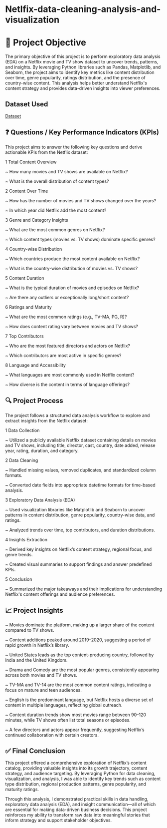 # Netlfix-data-cleaning-analysis-and-visualization
#  📌 Project Objective

The primary objective of this project is to perform exploratory data analysis (EDA) on a Netflix movie and TV show dataset to uncover trends, patterns, and insights. By leveraging Python libraries such as Pandas, Matplotlib, and Seaborn, the project aims to identify key metrics like content distribution over time, genre popularity, ratings distribution, and the presence of country-wise content. This analysis helps better understand Netflix's content strategy and provides data-driven insights into viewer preferences.

## Dataset Used
<a href ="https://github.com/abrarsaraf/Netlfix-data-cleaning-analysis-and-visualization/blob/main/mymoviedb%20(1).csv">Dataset</a>


## ❓ Questions / Key Performance Indicators (KPIs)
This project aims to answer the following key questions and derive actionable KPIs from the Netflix dataset:

1  Total Content Overview

~ How many movies and TV shows are available on Netflix?

~ What is the overall distribution of content types?

2  Content Over Time

~ How has the number of movies and TV shows changed over the years?

~ In which year did Netflix add the most content?

3  Genre and Category Insights

~ What are the most common genres on Netflix?

~ Which content types (movies vs. TV shows) dominate specific genres?

4  Country-wise Distribution

~ Which countries produce the most content available on Netflix?

~ What is the country-wise distribution of movies vs. TV shows?

5  Content Duration

~ What is the typical duration of movies and episodes on Netflix?

~ Are there any outliers or exceptionally long/short content?

6  Ratings and Maturity

~ What are the most common ratings (e.g., TV-MA, PG, R)?

~ How does content rating vary between movies and TV shows?

7  Top Contributors

~ Who are the most featured directors and actors on Netflix?

~ Which contributors are most active in specific genres?

8  Language and Accessibility

~ What languages are most commonly used in Netflix content?

~ How diverse is the content in terms of language offerings?


## 🔍 Project Process
The project follows a structured data analysis workflow to explore and extract insights from the Netflix dataset:

1   Data Collection

~ Utilized a publicly available Netflix dataset containing details on movies and TV shows, including title, director, cast, country, date added, release year, rating, duration, and category.

2   Data Cleaning

~ Handled missing values, removed duplicates, and standardized column formats.

~ Converted date fields into appropriate datetime formats for time-based analysis.

3   Exploratory Data Analysis (EDA)

~ Used visualization libraries like Matplotlib and Seaborn to uncover patterns in content distribution, genre popularity, country-wise data, and ratings.

~ Analyzed trends over time, top contributors, and duration distributions.

4   Insights Extraction

~ Derived key insights on Netflix’s content strategy, regional focus, and genre trends.

~ Created visual summaries to support findings and answer predefined KPIs.

5   Conclusion

~ Summarized the major takeaways and their implications for understanding Netflix's content offerings and audience preferences.


## 📈 Project Insights
~ Movies dominate the platform, making up a larger share of the content compared to TV shows.

~ Content additions peaked around 2019–2020, suggesting a period of rapid growth in Netflix’s library.

~ United States leads as the top content-producing country, followed by India and the United Kingdom.

~ Drama and Comedy are the most popular genres, consistently appearing across both movies and TV shows.

~ TV-MA and TV-14 are the most common content ratings, indicating a focus on mature and teen audiences.

~ English is the predominant language, but Netflix hosts a diverse set of content in multiple languages, reflecting global outreach.

~ Content duration trends show most movies range between 90–120 minutes, while TV shows often list total seasons or episodes.

~ A few directors and actors appear frequently, suggesting Netflix’s continued collaboration with certain creators.


## ✅ Final Conclusion
This project offered a comprehensive exploration of Netflix’s content catalog, providing valuable insights into its growth trajectory, content strategy, and audience targeting. By leveraging Python for data cleaning, visualization, and analysis, I was able to identify key trends such as content type distribution, regional production patterns, genre popularity, and maturity ratings.

Through this analysis, I demonstrated practical skills in data handling, exploratory data analysis (EDA), and insight communication—all of which are essential for making data-driven business decisions. This project reinforces my ability to transform raw data into meaningful stories that inform strategy and support stakeholder objectives.

